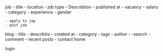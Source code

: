 job
    - title
    - location
    - job type
    - Describtion
    - published at
    - vacancy
    - salary
    - category
    - experience
    - gender

    - apply to jop
    - post job

blog
    - title
    - describtio
    - created at
    - category
    - tags
    - author
    - 
    -search
    - comment
    - recent posts
    - 
contact
home

login